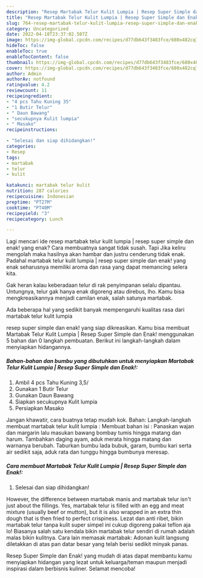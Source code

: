 ```yaml
---
description: "Resep Martabak Telur Kulit Lumpia | Resep Super Simple dan Enak! yang Bikin Ngiler , Lezat Sekali"
title: "Resep Martabak Telur Kulit Lumpia | Resep Super Simple dan Enak! yang Bikin Ngiler , Lezat Sekali"
slug: 764-resep-martabak-telur-kulit-lumpia-resep-super-simple-dan-enak-yang-bikin-ngiler-lezat-sekali
category: Uncategorized
date: 2022-04-18T23:37:02.507Z
image: https://img-global.cpcdn.com/recipes/d77db643f3483fce/680x482cq70/martabak-telur-kulit-lumpia-resep-super-simple-dan-enak-foto-resep-utama.jpg
hideToc: false
enableToc: true
enableTocContent: false
thumbnail: https://img-global.cpcdn.com/recipes/d77db643f3483fce/680x482cq70/martabak-telur-kulit-lumpia-resep-super-simple-dan-enak-foto-resep-utama.jpg
cover: https://img-global.cpcdn.com/recipes/d77db643f3483fce/680x482cq70/martabak-telur-kulit-lumpia-resep-super-simple-dan-enak-foto-resep-utama.jpg
author: Admin
authorAv: notfound
ratingvalue: 4.2
reviewcount: 11
recipeingredient:
- "4 pcs Tahu Kuning 35"
- "1 Butir Telur"
- " Daun Bawang"
- "secukupnya Kulit lumpia"
- " Masako"
recipeinstructions:

- "Selesai dan siap dihidangkan!"
categories:
- Resep
tags:
- martabak
- telur
- kulit

katakunci: martabak telur kulit 
nutrition: 287 calories
recipecuisine: Indonesian
preptime: "PT27M"
cooktime: "PT40M"
recipeyield: "3"
recipecategory: Lunch

---
```



Lagi mencari ide resep martabak telur kulit lumpia | resep super simple dan enak! yang enak? Cara membuatnya sangat tidak susah. Tapi Jika keliru mengolah maka hasilnya akan hambar dan justru cenderung tidak enak. Padahal martabak telur kulit lumpia | resep super simple dan enak! yang enak seharusnya memiliki aroma dan rasa yang dapat memancing selera kita.


Gak heran kalau keberadaan telur di rak penyimpanan selalu dipantau. Untungnya, telur gak hanya enak digoreng atau direbus, lho. Kamu bisa mengkreasikannya menjadi camilan enak, salah satunya martabak.

Ada beberapa hal yang sedikit banyak mempengaruhi kualitas rasa dari martabak telur kulit lumpia 

 resep super simple dan enak! yang siap dikreasikan. Kamu bisa membuat Martabak Telur Kulit Lumpia | Resep Super Simple dan Enak! menggunakan 5 bahan dan 0 langkah pembuatan. Berikut ini langkah-langkah dalam menyiapkan hidangannya.

<!--inarticleads1-->

##### Bahan-bahan dan bumbu yang dibutuhkan untuk menyiapkan Martabak Telur Kulit Lumpia | Resep Super Simple dan Enak!:

1. Ambil 4 pcs Tahu Kuning 3,5/
1. Gunakan 1 Butir Telur
1. Gunakan  Daun Bawang
1. Siapkan secukupnya Kulit lumpia
1. Persiapkan  Masako


Jangan khawatir, cara buatnya tetap mudah kok. Bahan: Langkah-langkah membuat martabak telur kulit lumpia : Membuat bahan isi : Panaskan wajan dan margarin lalu masukan bawang bombay tumis hingga matang dan harum. Tambahkan daging ayam, aduk merata hingga matang dan warnanya berubah. Taburkan bumbu lada bubuk, garam, bumbu kari serta air sedikit saja, aduk rata dan tunggu hingga bumbunya meresap. 

<!--inarticleads2-->

##### Cara membuat Martabak Telur Kulit Lumpia | Resep Super Simple dan Enak!:


1. Selesai dan siap dihidangkan!

However, the difference between martabak manis and martabak telur isn&#39;t just about the fillings. Yes, martabak telur is filled with an egg and meat mixture (usually beef or mutton), but it is also wrapped in an extra thin dough that is then fried to perfect crispiness. Lezat dan anti ribet, bikin martabak telur tanpa kulit super simpel ini cukup digoreng pakai teflon aja lo! Biasanya salah satu kendala bikin martabak telur sendiri di rumah adalah malas bikin kulitnya. Cara lain memasak martabak: Adonan kulit langsung diletakkan di atas pan datar besar yang telah berisi sedikit minyak panas. 

 Resep Super Simple dan Enak! yang mudah di atas dapat membantu kamu menyiapkan hidangan yang lezat untuk keluarga/teman maupun menjadi inspirasi dalam berbisnis kuliner. Selamat mencoba!

